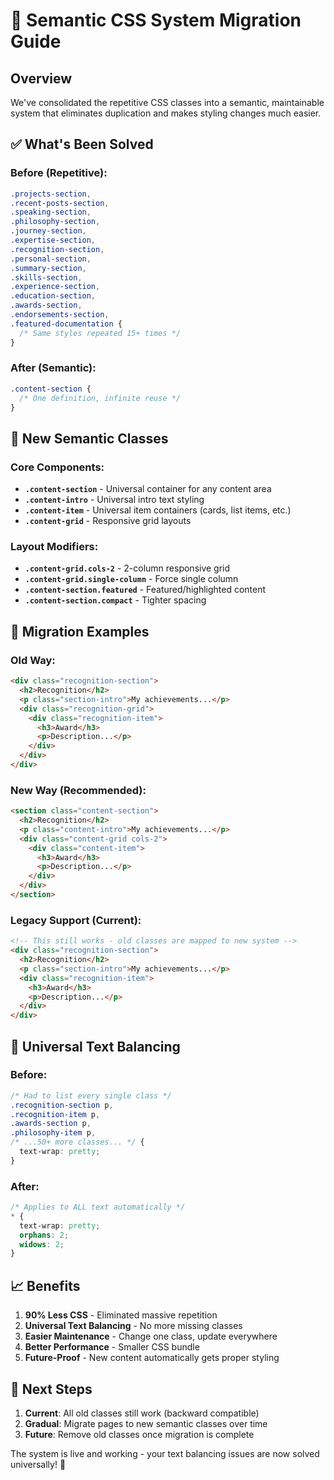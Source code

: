 # 🎯 Semantic CSS System Migration Guide

## Overview

We've consolidated the repetitive CSS classes into a semantic, maintainable system that eliminates duplication and makes styling changes much easier.

## ✅ What's Been Solved

### Before (Repetitive):

```css
.projects-section,
.recent-posts-section,
.speaking-section,
.philosophy-section,
.journey-section,
.expertise-section,
.recognition-section,
.personal-section,
.summary-section,
.skills-section,
.experience-section,
.education-section,
.awards-section,
.endorsements-section,
.featured-documentation {
  /* Same styles repeated 15+ times */
}
```

### After (Semantic):

```css
.content-section {
  /* One definition, infinite reuse */
}
```

## 🎨 New Semantic Classes

### Core Components:

- **`.content-section`** - Universal container for any content area
- **`.content-intro`** - Universal intro text styling
- **`.content-item`** - Universal item containers (cards, list items, etc.)
- **`.content-grid`** - Responsive grid layouts

### Layout Modifiers:

- **`.content-grid.cols-2`** - 2-column responsive grid
- **`.content-grid.single-column`** - Force single column
- **`.content-section.featured`** - Featured/highlighted content
- **`.content-section.compact`** - Tighter spacing

## 🔄 Migration Examples

### Old Way:

```html
<div class="recognition-section">
  <h2>Recognition</h2>
  <p class="section-intro">My achievements...</p>
  <div class="recognition-grid">
    <div class="recognition-item">
      <h3>Award</h3>
      <p>Description...</p>
    </div>
  </div>
</div>
```

### New Way (Recommended):

```html
<section class="content-section">
  <h2>Recognition</h2>
  <p class="content-intro">My achievements...</p>
  <div class="content-grid cols-2">
    <div class="content-item">
      <h3>Award</h3>
      <p>Description...</p>
    </div>
  </div>
</section>
```

### Legacy Support (Current):

```html
<!-- This still works - old classes are mapped to new system -->
<div class="recognition-section">
  <h2>Recognition</h2>
  <p class="section-intro">My achievements...</p>
  <div class="recognition-item">
    <h3>Award</h3>
    <p>Description...</p>
  </div>
</div>
```

## 🎯 Universal Text Balancing

### Before:

```css
/* Had to list every single class */
.recognition-section p,
.recognition-item p,
.awards-section p,
.philosophy-item p,
/* ...50+ more classes... */ {
  text-wrap: pretty;
}
```

### After:

```css
/* Applies to ALL text automatically */
* {
  text-wrap: pretty;
  orphans: 2;
  widows: 2;
}
```

## 📈 Benefits

1. **90% Less CSS** - Eliminated massive repetition
2. **Universal Text Balancing** - No more missing classes
3. **Easier Maintenance** - Change one class, update everywhere
4. **Better Performance** - Smaller CSS bundle
5. **Future-Proof** - New content automatically gets proper styling

## 🚀 Next Steps

1. **Current**: All old classes still work (backward compatible)
2. **Gradual**: Migrate pages to new semantic classes over time
3. **Future**: Remove old classes once migration is complete

The system is live and working - your text balancing issues are now solved universally! 🎉

